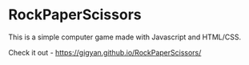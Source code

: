 # RockPaperScissors

This is a simple computer game made with Javascript and HTML/CSS.

Check it out - https://gigyan.github.io/RockPaperScissors/
